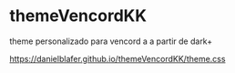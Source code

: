 # themeVencordKK

theme personalizado para vencord a a partir de dark+

https://danielblafer.github.io/themeVencordKK/theme.css
